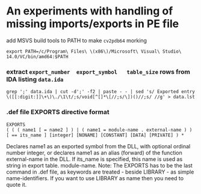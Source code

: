 # An experiments with handling of missing imports/exports in PE file

add MSVS build tools to PATH to make `cv2pdb64` morking

~~~
export PATH=/c/Program\ Files\ \(x86\)/Microsoft\ Visual\ Studio\ 14.0/VC/bin/amd64:$PATH
~~~

### extract `export_number	export_symbol	table_size` rows from IDA listing `data.ida`
~~~
grep ';' data.ida | cut -d';' -f2 | paste - - | sed 's/ Exported entry \([[:digit:]]\+\)\./\1\t/;s/void[^[]*\[//;s/\])()//;s/ //g' > data.lst
~~~

### .def file EXPORTS directive format
~~~
EXPORTS 
( ( ( name1 [ = name2 ] ) | ( name1 = module-name . external-name ) ) [ == its_name ] [integer] [NONAME] [CONSTANT] [DATA] [PRIVATE] ) *
~~~
Declares name1 as an exported symbol from the DLL, with optional ordinal number integer, 
or declares name1 as an alias (forward) of the function external-name in the DLL. 
If its_name is specified, this name is used as string in export table. module-name. 
Note: The EXPORTS has to be the last command in .def file, as keywords are treated - beside LIBRARY - as simple name-identifiers.
If you want to use LIBRARY as name then you need to quote it.
